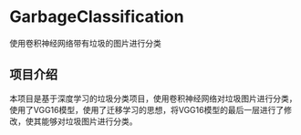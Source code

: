# GarbageClassification
使用卷积神经网络带有垃圾的图片进行分类


## 项目介绍
本项目是基于深度学习的垃圾分类项目，使用卷积神经网络对垃圾图片进行分类，使用了VGG16模型，使用了迁移学习的思想，将VGG16模型的最后一层进行了修改，使其能够对垃圾图片进行分类。

